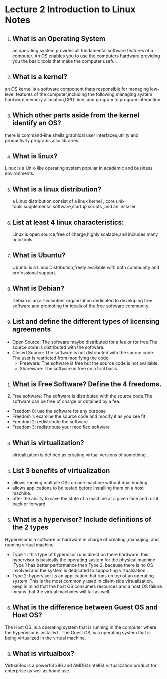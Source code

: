 # Lecture 2 Introduction to Linux Notes 

1. ## What is an Operating System
   an operating system provides all fundamental software features of a computer. An OS enables you to use the computers hardware providing you the basic tools that make the computer useful.

2. ## What is a kernel?
an OS kernel is a software component thats responsible for managing low-level features of the computer,including the following managing system hardware,memory allocation,CPU time, and program to program interaction.

3. ## Which other parts aside from the kernel identify an OS?
  there is command-line shells,graphical user interfaces,utility and productivity programs,also libraries. 

4. ## What is linux?
Linux is a Unix-like operating system popular in academic and business environments.

5. ## What is a linux distribution?
   a Linux distribution consist of a linux kernel , core unix tools,supplemental software,startup scripts ,and an installer. 

6. ## List at least 4 linux characteristics:
   Linux is open source,free of charge,highly scalable,and includes many unix tools.

7. ## What is Ubuntu?
   Ubuntu is a Linux Distribution,freely available with both community and professional support.

8. ## What is Debian?
   Debian is an all-volunteer organization dedicated to developing free software and promoting thr ideals of the free software community.

9.  ## List and define the different types of licensing agreements
* Open Source: The software maybe distributed for a fee or for free.The source code  is distributed with the software.
* Closed Source: The software is not distributed with the source code. The user is restricted from modifying the code.
    * Freeware: The software is free but the source code is not available.
    * Shareware: The software is free on a trial basis.

1.  ## What is Free Software? Define the 4 freedoms.
2.  Free software: The software is distributed with the source code.The software can be free of charge or obtained by a fee.
   * Freedom 0: use the software for any purpose
   * Freedom 1: examine the source code and modify it as you see fit 
   * Freedom 2: redistribute the software
   * Freedom 3: redistribute your modified software 
   
3.  ## What is virtualization?
    virtualization is defined as creating virtual versions of something .
4.  ## List 3 benefits of virtualization
   * allows running multiple OSs on one machine without dual booting.
   * allows applications to be tested before installing them on a host machine.
   * offer the ability to save the state of a machine at a given time  and roll it back or forward.

5.  ## What is a hypervisor? Include definitions of the 2 types
   Hypervisor is a software or hardware in charge of creating ,managing, and running virtual machine.
   * Type 1 : this type of hypervisor runs direct on there hardware. this hypervisor is basically  the operating system for the physical  machine .Type 1 has better performance then Type 2, because there is no OS involved and the system is dedicated to supporting virtualization .
   * Type 2: hypervisor its an application that runs on top of an operating system .This is the most commonly used in client-side virtualization. keep in mind that the host OS consumes resources and a host OS failure means that the virtual machines will fail as well.
6.  ## What is the difference between Guest OS and Host OS?
   The Host OS ,is a operating system that is running in the computer where the hypervisor is installed . 
   The Guest OS, is a operating system that is being virtualized in the virtual machine.

8.  ## What is virtualbox?
VirtualBox is a powerful x86 and AMD64/Intel64 virtualization product for enterprise as well as home use.
